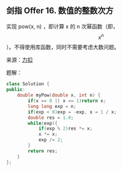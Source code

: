 ## 剑指 Offer 16. 数值的整数次方
实现 pow(x, n) ，即计算 x 的 n 次幂函数（即，$$ x^n $$）。不得使用库函数，同时不需要考虑大数问题。

来源：[力扣](https://leetcode-cn.com/problems/shu-zhi-de-zheng-shu-ci-fang-lcof/)

题解：
```C++
class Solution {
public:
    double myPow(double x, int n) {
        if(x == 0 || x == 1)return x;
        long long exp = n;
        if(exp < 0)exp = -exp, x = 1 / x;
        double res = 1.0;
        while(exp){
            if(exp % 2)res *= x;
            x *= x;
            exp /= 2;
        }
        return res;
    }
};
```
